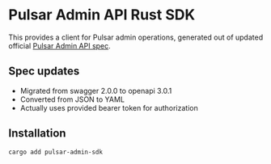 # Pulsar Admin API Rust SDK

This provides a client for Pulsar admin operations, generated out of updated official [Pulsar Admin API spec](https://pulsar.apache.org/admin-rest-api/).

## Spec updates

- Migrated from swagger 2.0.0 to openapi 3.0.1
- Converted from JSON to YAML
- Actually uses provided bearer token for authorization

## Installation

`cargo add pulsar-admin-sdk`
